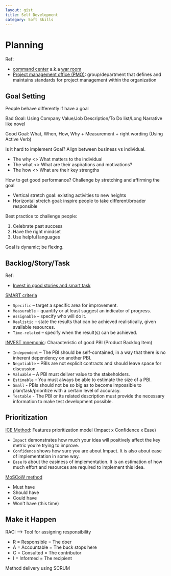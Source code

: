 ```yaml
---
layout: gist
title: Self Development
category: Soft Skills
---
```


# Planning

Ref:

- [command center](https://en.wikipedia.org/wiki/Command_center) a.k.a [war room](https://www.slideshare.net/rmurray/the-art-of-warroom)
- [Project management office (PMO)](https://en.wikipedia.org/wiki/Project_management_office): group/department that defines and maintains standards for project management within the organization

## Goal Setting

People behave differently if have a goal

Bad Goal: Using Company Value/Job Description/To Do list/Long Narrative like novel

Good Goal: What, When, How, Why + Measurement + right wording (Using Active Verb)

Is it hard to implement Goal? Align between business vs individual.
- The why <> What matters to the individual
- The what <> What are their aspirations and motivations?
- The how <> What are their key strengths

How to get good performance? Challenge by stretching and affirming the goal
- Vertical stretch goal: existing activities to new heights
- Horizontal stretch goal: inspire people to take different/broader responsible

Best practice to challenge people:
1. Celebrate past success
2. Have the right mindset
3. Use helpful languages 

Goal is dynamic; be flexing.  


## Backlog/Story/Task

Ref:
- [Invest in good stories and smart task](https://xp123.com/articles/invest-in-good-stories-and-smart-tasks/)

[SMART criteria](https://en.wikipedia.org/wiki/SMART_criteria)
- `Specific` – target a specific area for improvement.  
- `Measurable` – quantify or at least suggest an indicator of progress.  
- `Assignable` – specify who will do it.  
- `Realistic` – state the results that can be achieved realistically, given available resources.  
- `Time-related` – specify when the result(s) can be achieved.

[INVEST mnemonic](https://en.wikipedia.org/wiki/INVEST_(mnemonic)): Characteristic of good PBI (Product Backlog Item)  
- `Independent` – The PBI should be self-contained, in a way that there is no inherent dependency on another PBI.  
- `Negotiable` – PBIs are not explicit contracts and should leave space for discussion.  
- `Valuable` – A PBI must deliver value to the stakeholders.  
- `Estimable` – You must always be able to estimate the size of a PBI.
- `Small` - PBIs should not be so big as to become impossible to plan/task/prioritize with a certain level of accuracy.  
- `Testable` - The PBI or its related description must provide the necessary information to make test development possible.  


## Prioritization

[ICE Method](https://hygger.io/blog/ice-method-helps-choose-better-product-features/): Features prioritization model (Impact x Confidence x Ease)
- `Impact` demonstrates how much your idea will positively affect the key metric you’re trying to improve.
- `Confidence` shows how sure you are about Impact. It is also about ease of implementation in some way.
- `Ease` is about the easiness of implementation. It is an estimation of how much effort and resources are required to implement this idea.

[MoSCoW method](https://en.wikipedia.org/wiki/MoSCoW_method)
- Must have
- Should have
- Could have
- Won't have (this time)

## Make it Happen 

RACI --> Tool for assigning responsibility
- R = Responsible = The doer
- A = Accountable = The buck stops here
- C = Consulted = The contributor
- I = Informed = The recipient

Method delivery using SCRUM





